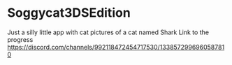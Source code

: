 # Soggycat3DSEdition
Just a silly little app with cat pictures of a cat named Shark
Link to the progress https://discord.com/channels/992118472454717530/1338572996960587810
